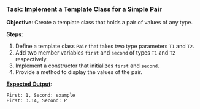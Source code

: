 ### Task: Implement a Template Class for a Simple Pair

**Objective**: Create a template class that holds a pair of values of any type.

**Steps**:
1. Define a template class `Pair` that takes two type parameters `T1` and `T2`.
2. Add two member variables `first` and `second` of types `T1` and `T2` respectively.
3. Implement a constructor that initializes `first` and `second`.
4. Provide a method to display the values of the pair.

**[Expected Output](pair.cpp#L13 "Go to definition")**:
```
First: 1, Second: example
First: 3.14, Second: P
```